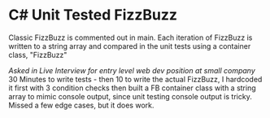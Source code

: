 # C# Unit Tested FizzBuzz

Classic FizzBuzz is commented out in main.
Each iteration of FizzBuzz is written to a string array and compared in the unit tests using a container class, "FizzBuzz"

*Asked in Live Interview for entry level web dev position at small company*
30 Minutes to write tests - then 10 to write the actual FizzBuzz,
I hardcoded it first with 3 condition checks then built a FB container class with a string array to mimic console output,
since unit testing console output is tricky. Missed a few edge cases, but it does work.